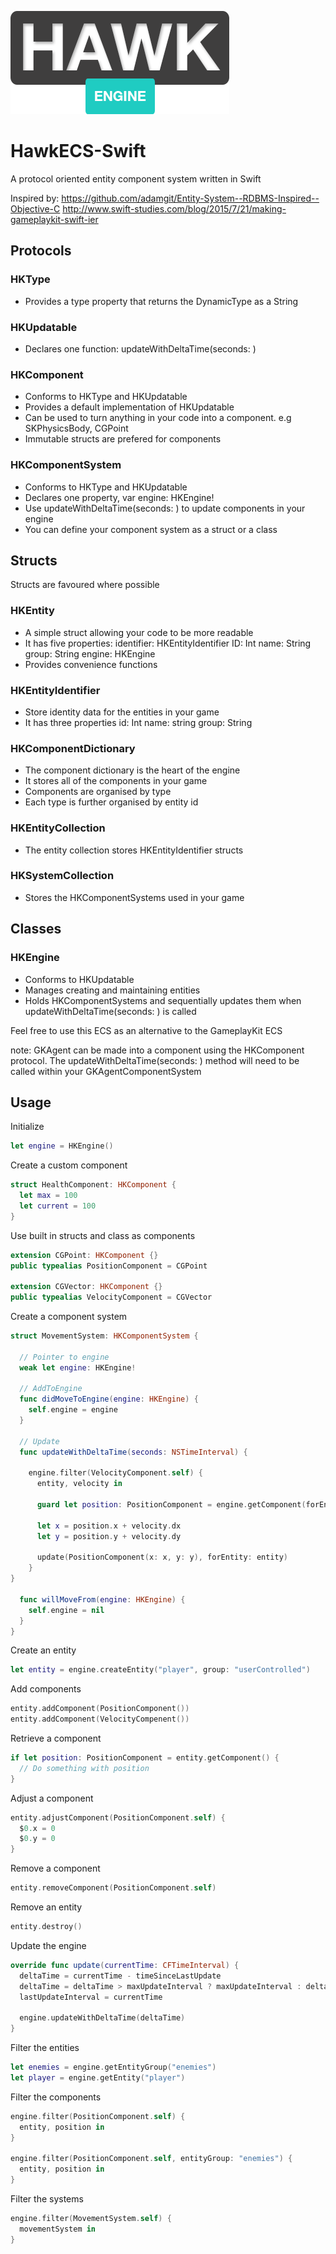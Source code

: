 ![alt text](https://github.com/DarronAtkinson/HawkECS-Swift/blob/master/HawkEngine.png "HawkEngine Logo")

# HawkECS-Swift
A protocol oriented entity component system written in Swift

Inspired by: 
   https://github.com/adamgit/Entity-System--RDBMS-Inspired--Objective-C
   http://www.swift-studies.com/blog/2015/7/21/making-gameplaykit-swift-ier

## Protocols
### HKType
 - Provides a type property that returns the DynamicType as a String

### HKUpdatable
  - Declares one function: updateWithDeltaTime(seconds: )

### HKComponent
  - Conforms to HKType and HKUpdatable
  - Provides a default implementation of HKUpdatable
  - Can be used to turn anything in your code into a component. e.g SKPhysicsBody, CGPoint
  - Immutable structs are prefered for components

### HKComponentSystem
  - Conforms to HKType and HKUpdatable
  - Declares one property, var engine: HKEngine!
  - Use updateWithDeltaTime(seconds: ) to update components in your engine
  - You can define your component system as a struct or a class


## Structs
Structs are favoured where possible
### HKEntity
  - A simple struct allowing your code to be more readable
  - It has five properties: 
        identifier: HKEntityIdentifier
        ID: Int
        name: String
        group: String
        engine: HKEngine
  - Provides convenience functions
 
### HKEntityIdentifier
  - Store identity data for the entities in your game
  - It has three properties
        id: Int
        name: string
        group: String

### HKComponentDictionary
  - The component dictionary is the heart of the engine
  - It stores all of the components in your game
  - Components are organised by type
  - Each type is further organised by entity id

### HKEntityCollection
  - The entity collection stores HKEntityIdentifier structs
 
### HKSystemCollection
  - Stores the HKComponentSystems used in your game


## Classes
### HKEngine
  - Conforms to HKUpdatable
  - Manages creating and maintaining entities
  - Holds HKComponentSystems and sequentially updates them when updateWithDeltaTime(seconds: ) is called


Feel free to use this ECS as an alternative to the GameplayKit ECS

note: GKAgent can be made into a component using the HKComponent protocol. 
      The updateWithDeltaTime(seconds: ) method 
      will need to be called within your GKAgentComponentSystem

  
  
## Usage
  
  Initialize
  ```Swift
  let engine = HKEngine()
  ```
  
  Create a custom component
  ```Swift
  struct HealthComponent: HKComponent {
    let max = 100
    let current = 100
  }
  ```
  
  Use built in structs and class as components
  ```Swift
  extension CGPoint: HKComponent {}
  public typealias PositionComponent = CGPoint
  
  extension CGVector: HKComponent {}
  public typealias VelocityComponent = CGVector
  ```
  
  Create a component system
  ```Swift
  struct MovementSystem: HKComponentSystem {
  
    // Pointer to engine
    weak let engine: HKEngine!
  
    // AddToEngine
    func didMoveToEngine(engine: HKEngine) {
      self.engine = engine
    }
  
    // Update
    func updateWithDeltaTime(seconds: NSTimeInterval) {
    
      engine.filter(VelocityComponent.self) {
        entity, velocity in
        
        guard let position: PositionComponent = engine.getComponent(forEntity: entity) else { return }
        
        let x = position.x + velocity.dx
        let y = position.y + velocity.dy
        
        update(PositionComponent(x: x, y: y), forEntity: entity)
      }
  }
    
    func willMoveFrom(engine: HKEngine) {
      self.engine = nil
    }
  }
```

Create an entity
```Swift
let entity = engine.createEntity("player", group: "userControlled")
```

Add components
```Swift
entity.addComponent(PositionComponent())
entity.addComponent(VelocityCompenent())
```

Retrieve a component
```Swift
if let position: PositionComponent = entity.getComponent() {
  // Do something with position
}
```

Adjust a component
```Swift
entity.adjustComponent(PositionComponent.self) {
  $0.x = 0
  $0.y = 0
}
```

Remove a component
```Swift
entity.removeComponent(PositionComponent.self)
```

Remove an entity
```Swift
entity.destroy()
```

Update the engine
```Swift
override func update(currentTime: CFTimeInterval) {
  deltaTime = currentTime - timeSinceLastUpdate
  deltaTime = deltaTime > maxUpdateInterval ? maxUpdateInterval : deltaTime
  lastUpdateInterval = currentTime
  
  engine.updateWithDeltaTime(deltaTime)
}
```

Filter the entities
```Swift
let enemies = engine.getEntityGroup("enemies")
let player = engine.getEntity("player")
```

Filter the components
```Swift
engine.filter(PositionComponent.self) {
  entity, position in
}

engine.filter(PositionComponent.self, entityGroup: "enemies") {
  entity, position in
}
```

Filter the systems
```Swift
engine.filter(MovementSystem.self) {
  movementSystem in
}
